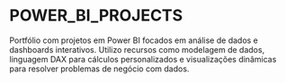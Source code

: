 # POWER_BI_PROJECTS
Portfólio com projetos em Power BI focados em análise de dados e dashboards interativos. Utilizo recursos como modelagem de dados, linguagem DAX para cálculos personalizados e visualizações dinâmicas para resolver problemas de negócio com dados.
